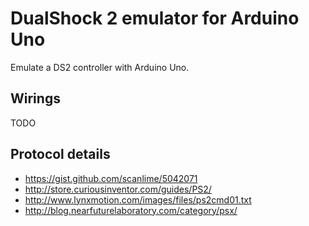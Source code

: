 # DualShock 2 emulator for Arduino Uno

Emulate a DS2 controller with Arduino Uno.

## Wirings

TODO

## Protocol details

- https://gist.github.com/scanlime/5042071
- http://store.curiousinventor.com/guides/PS2/
- http://www.lynxmotion.com/images/files/ps2cmd01.txt
- http://blog.nearfuturelaboratory.com/category/psx/
